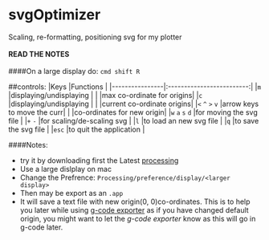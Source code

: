 # svgOptimizer
Scaling,  re-formatting, positioning svg for my plotter <br> <br>
**READ THE NOTES**
<br> 
<br>
####On a large display do:
`cmd shift R`

##controls:
|Keys            |Functions                  |
|----------------|:-------------------------:|
|`m`             |displaying/undisplaying    |
|                |max co-ordinate for origins|
|`c`             |displaying/undisplaying    |
|                |current co-ordinate origins|
|`<` `^` `>` `v` |arrow keys to move the curr|
|                |co-ordinates for new origin|
|`w` `a` `s` `d` |for moving the svg file    |
|`+` `-`         |for scaling/de-scaling svg |
|`l`             |to load an new svg file    |
|`q`             |to save the svg file       |
|`esc`           |to quit the application    |

####Notes:
* try it by downloading first the Latest [processing](https://processing.org/download/?processing)
* Use a large dislplay on mac
* Change the Prefrence: `Processing/preference/display/<larger display>`
* Then may be export as an `.app`
* It will save a text file with new origin(0, 0)co-ordinates. This is to help you later while using [g-code exporter](https://github.com/dattasaurabh82/svgToPlotterSpecificG-CODE) as if you have changed default origin, you might want to let the *g-code exporter* know as this will go in g-code later. 
